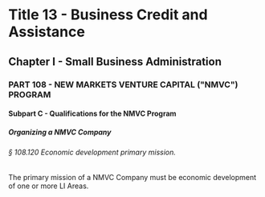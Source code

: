 
# Title 13 - Business Credit and Assistance
## Chapter I - Small Business Administration
### PART 108 - NEW MARKETS VENTURE CAPITAL ("NMVC") PROGRAM
#### Subpart C - Qualifications for the NMVC Program
##### Organizing a NMVC Company
###### § 108.120 Economic development primary mission.

The primary mission of a NMVC Company must be economic development of one or more LI Areas.
